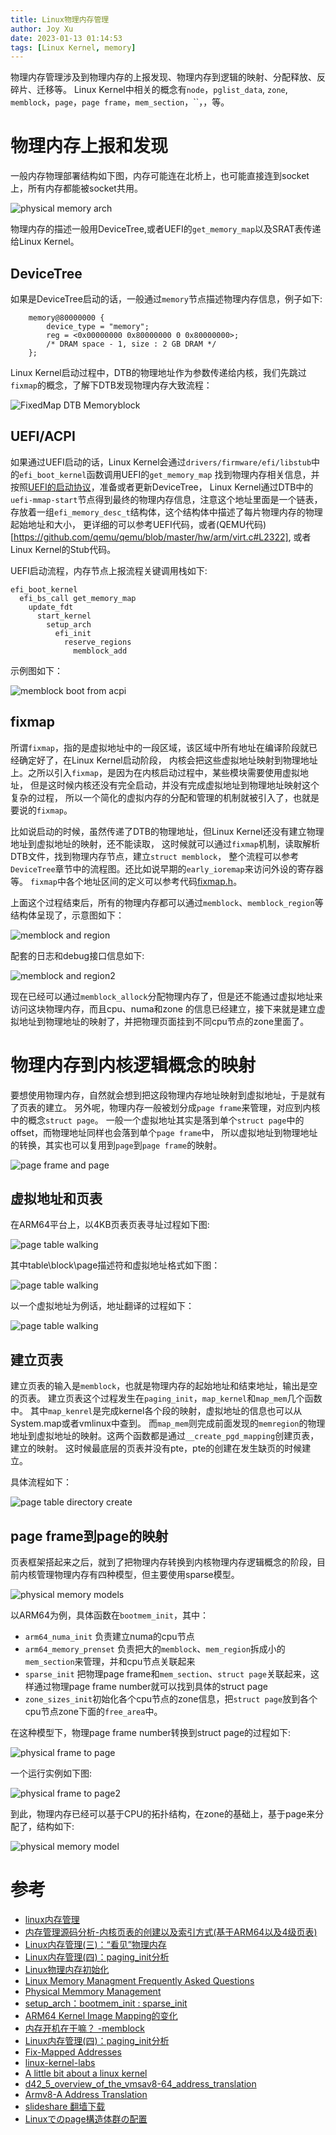 ```yaml
---
title: Linux物理内存管理
author: Joy Xu
date: 2023-01-13 01:14:53
tags: [Linux Kernel, memory]
---
```


物理内存管理涉及到物理内存的上报发现、物理内存到逻辑的映射、分配释放、反碎片、迁移等。
Linux Kernel中相关的概念有`node`，`pglist_data`, `zone`, `memblock`，`page`，`page frame`，`mem_section`，``，，等。

# 物理内存上报和发现

一般内存物理部署结构如下图，内存可能连在北桥上，也可能直接连到socket上，所有内存都能被socket共用。

![physical memory arch](/images/memory_physical_arch.png)

物理内存的描述一般用DeviceTree,或者UEFI的`get_memory_map`以及SRAT表传递给Linux Kernel。

## DeviceTree

如果是DeviceTree启动的话，一般通过`memory`节点描述物理内存信息，例子如下:

		memory@80000000 {
			device_type = "memory";
			reg = <0x00000000 0x80000000 0 0x80000000>;
			/* DRAM space - 1, size : 2 GB DRAM */
		};


Linux Kernel启动过程中，DTB的物理地址作为参数传递给内核，我们先跳过`fixmap`的概念，了解下DTB发现物理内存大致流程：

![FixedMap DTB Memoryblock](/images/fixedmap_dtb.png)

## UEFI/ACPI

如果通过UEFI启动的话，Linux Kernel会通过`drivers/firmware/efi/libstub`中的`efi_boot_kernel`函数调用UEFI的`get_memory_map`
找到物理内存相关信息，并按照[UEFI的启动协议](https://kernel.org/doc/html/latest/arm64/booting.html)，准备或者更新DeviceTree，
Linux Kernel通过DTB中的`uefi-mmap-start`节点得到最终的物理内存信息，注意这个地址里面是一个链表，
存放着一组`efi_memory_desc_t`结构体，这个结构体中描述了每片物理内存的物理起始地址和大小，
更详细的可以参考UEFI代码，或者(QEMU代码)[https://github.com/qemu/qemu/blob/master/hw/arm/virt.c#L2322], 或者Linux Kernel的Stub代码。

UEFI启动流程，内存节点上报流程关键调用栈如下:

	efi_boot_kernel
	  efi_bs_call get_memory_map
	    update_fdt
	      start_kernel
	        setup_arch
	          efi_init
	            reserve_regions
	              memblock_add

示例图如下：

![memblock boot from acpi](/images/memory_block_acpi_boot.png)

## fixmap

所谓`fixmap`，指的是虚拟地址中的一段区域，该区域中所有地址在编译阶段就已经确定好了，在Linux Kernel启动阶段，
内核会把这些虚拟地址映射到物理地址上。之所以引入`fixmap`，是因为在内核启动过程中，某些模块需要使用虚拟地址，
但是这时候内核还没有完全启动，并没有完成虚拟地址到物理地址映射这个复杂的过程，
所以一个简化的虚拟内存的分配和管理的机制就被引入了，也就是要说的`fixmap`。

比如说启动的时候，虽然传递了DTB的物理地址，但Linux Kernel还没有建立物理地址到虚拟地址的映射，还不能读取，
这时候就可以通过`fixmap`机制，读取解析DTB文件，找到物理内存节点，建立`struct memblock`，
整个流程可以参考`DeviceTree`章节中的流程图。还比如说早期的`early_ioremap`来访问外设的寄存器等。
`fixmap`中各个地址区间的定义可以参考代码[fixmap.h](https://elixir.bootlin.com/linux/v6.1/source/arch/arm64/include/asm/fixmap.h#L103)。

上面这个过程结束后，所有的物理内存都可以通过`memblock`、`memblock_region`等结构体呈现了，示意图如下：

![memblock and region](/images/memory_block.png)

配套的日志和debug接口信息如下:

![memblock and region2](/images/memory_block_dmesg_debug.png)

现在已经可以通过`memblock_allock`分配物理内存了，但是还不能通过虚拟地址来访问这块物理内存，而且cpu、numa和zone
的信息已经建立，接下来就是建立虚拟地址到物理地址的映射了，并把物理页面挂到不同cpu节点的zone里面了。

# 物理内存到内核逻辑概念的映射

要想使用物理内存，自然就会想到把这段物理内存地址映射到虚拟地址，于是就有了页表的建立。
另外呢，物理内存一般被划分成`page frame`来管理，对应到内核中的概念`struct page`。
一般一个虚拟地址其实是落到单个`struct page`中的offset，而物理地址同样也会落到单个`page frame`中，
所以虚拟地址到物理地址的转换，其实也可以复用到`page`到`page frame`的映射。

![page frame and page](/images/memory_pfn_page.png)

## 虚拟地址和页表

在ARM64平台上，以4KB页表页表寻址过程如下图:

![page table walking](/images/memory_pagetable_walking.png)

其中table\block\page描述符和虚拟地址格式如下图：

![page table walking](/images/memory_page_descriptions.png)

以一个虚拟地址为例话，地址翻译的过程如下：

![page table walking](/images/memory_pagetable_walking2.png)

## 建立页表

建立页表的输入是`memblock`，也就是物理内存的起始地址和结束地址，输出是空的页表。
建立页表这个过程发生在`paging_init`，`map_kernel`和`map_mem`几个函数中。
其中`map_kenrel`是完成kernel各个段的映射，虚拟地址的信息也可以从System.map或者vmlinux中查到。
而`map_mem`则完成前面发现的`memregion`的物理地址到虚拟地址的映射。这两个函数都是通过`__create_pgd_mapping`创建页表，建立的映射。
这时候最底层的页表并没有pte，pte的创建在发生缺页的时候建立。

具体流程如下：

![page table directory create](/images/memory_pagetable_create.png)

## page frame到page的映射

页表框架搭起来之后，就到了把物理内存转换到内核物理内存逻辑概念的阶段，目前内核管理物理内存有四种模型，但主要使用sparse模型。

![physical memory models](/images/memory_physical_models.png)

以ARM64为例，具体函数在`bootmem_init`，其中：
* `arm64_numa_init` 负责建立numa的cpu节点
* `arm64_memory_prenset` 负责把大的`memblock`、`mem_region`拆成小的`mem_section`来管理，并和cpu节点关联起来
* `sparse_init` 把物理page frame和`mem_section`、`struct page`关联起来，这样通过物理page frame number就可以找到具体的struct page
* `zone_sizes_init`初始化各个cpu节点的zone信息，把`struct page`放到各个cpu节点zone下面的`free_area`中。

在这种模型下，物理page frame number转换到struct page的过程如下:

![physical frame to page](/images/memory_pfn2page.png)

一个运行实例如下图:

![physical frame to page2](/images/memory_pfn2page2.png)

到此，物理内存已经可以基于CPU的拓扑结构，在zone的基础上，基于page来分配了，结构如下:

![physical memory model](/images/memory_physical_models2.png)

# 参考

* [linux内存管理](https://blog.csdn.net/wwwlyj123321/article/details/128241134)
* [内存管理源码分析-内核页表的创建以及索引方式(基于ARM64以及4级页表)](https://blog.csdn.net/u011649400/article/details/105984564)
* [Linux内存管理(三)：“看见”物理内存](https://blog.csdn.net/yhb1047818384/article/details/108328097?spm=1001.2014.3001.5501)
* [Linux内存管理(四)：paging_init分析](https://blog.csdn.net/yhb1047818384/article/details/109169979?spm=1001.2014.3001.5501)
* [Linux物理内存初始化](https://www.cnblogs.com/LoyenWang/p/11440957.html)
* [Linux Memory Managment Frequently Asked Questions](https://landley.net/writing/memory-faq.txt)
* [Physical Memmory Management](https://slideshare.net/AdrianHuang/presentations)
* [setup_arch：bootmem_init : sparse_init](https://blog.csdn.net/jasonactions/article/details/122930298)
* [ARM64 Kernel Image Mapping的变化](http://www.wowotech.net/memory_management/436.html)
* [内存开机在干嘛？ -memblock](https://www.jianshu.com/p/20e8fec48419)
* [Linux内存管理(四)：paging_init分析](https://blog.csdn.net/yhb1047818384/article/details/109169979?spm=1001.2014.3001.5501)
* [Fix-Mapped Addresses](http://www.wowotech.net/memory_management/fixmap.html)
* [linux-kernel-labs](https://linux-kernel-labs.github.io/refs/heads/master/lectures/address-space.html)
* [A little bit about a linux kernel](https://github.com/0xAX/linux-insides)
* [d42_5_overview_of_the_vmsav8-64_address_translation](https://armv8-ref.codingbelief.com/en/chapter_d4/d42_5_overview_of_the_vmsav8-64_address_translation.html)
* [Armv8-A Address Translation](https://documentation-service.arm.com/static/5efa1d23dbdee951c1ccdec5)
* [slideshare 翻墙下载](https://ssslideshare.com/)
* [Linuxでのpage構造体群の配置](https://qiita.com/akachochin/items/121d2bf3aa1cfc9bb95a)
